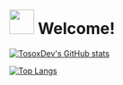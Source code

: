# <img src="https://github.com/TosoxDev/TosoxDev/blob/master/stalker.gif" width="44" height="44" /> Welcome!

[![TosoxDev's GitHub stats](https://github-readme-stats.vercel.app/api?username=TosoxDev&show_icons=true&theme=dark&bg_color=0d1117)](https://github.com/anuraghazra/github-readme-stats)

[![Top Langs](https://github-readme-stats.vercel.app/api/top-langs/?username=TosoxDev&hide=c&theme=dark&bg_color=0d1117)](https://github.com/anuraghazra/github-readme-stats)
